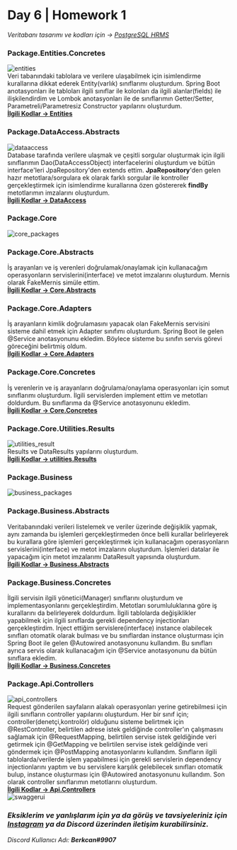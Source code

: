# Day 6 | Homework 1
*Veritabanı tasarımı ve kodları için -> [PostgreSQL HRMS](https://github.com/KB-Silence/JavaCampD6HomeWork1)*

### Package.Entities.Concretes
![entities](https://user-images.githubusercontent.com/74976052/119957075-6da7ef80-bfaa-11eb-9cf2-c52d078a149e.png)  
Veri tabanındaki tablolara ve verilere ulaşabilmek için isimlendirme kurallarına dikkat ederek Entity(varlık) sınıflarımı oluşturdum. Spring Boot anotasyonları ile tabloları ilgili sınıflar ile kolonları da ilgili alanlar(fields) ile ilişkilendirdim ve Lombok anotasyonları ile de sınıflarımın Getter/Setter, Parametreli/Parametresiz Constructor yapılarını oluşturdum.  
**[İlgili Kodlar -> Entities](https://github.com/KB-Silence/JavaCampD7HomeWork/tree/main/hrms/src/main/java/kilobyte/hrms/entities/concretes)**  

### Package.DataAccess.Abstracts
![dataaccess](https://user-images.githubusercontent.com/74976052/119973135-c59b2200-bfbb-11eb-8683-3db3d4746241.png)  
Database tarafında verilere ulaşmak ve çeşitli sorgular oluşturmak için ilgili sınıflarımın Dao(DataAccessObject) interfacelerini oluşturdum ve bütün interface'leri JpaRepository'den extends ettim. **JpaRepository**'den gelen hazır metotlara/sorgulara ek olarak farklı sorgular ile kontroller gerçekleştirmek için isimlendirme kurallarına özen göstererek **findBy** metotlarımın imzalarını oluşturdum.  
**[İlgili Kodlar -> DataAccess](https://github.com/KB-Silence/JavaCampD7HomeWork/tree/main/hrms/src/main/java/kilobyte/hrms/dataAccess/abstracts)**

### Package.Core
![core_packages](https://user-images.githubusercontent.com/74976052/119974618-8e2d7500-bfbd-11eb-9ce2-6923cc77c74b.png)

### Package.Core.Abstracts
İş arayanları ve iş verenleri doğrulamak/onaylamak için kullanacağım operasyonların servislerini(interface) ve metot imzalarını oluşturdum. Mernis olarak FakeMernis simüle ettim.  
**[İlgili Kodlar -> Core.Abstracts](https://github.com/KB-Silence/JavaCampD7HomeWork/tree/main/hrms/src/main/java/kilobyte/hrms/core/abstracts)**

### Package.Core.Adapters
İş arayanların kimlik doğrulamasını yapacak olan FakeMernis servisini sisteme dahil etmek için Adapter sınıfımı oluşturdum. Spring Boot ile gelen @Service anotasyonunu ekledim. Böylece sisteme bu sınıfın servis görevi göreceğini belirtmiş oldum.  
**[İlgili Kodlar -> Core.Adapters](https://github.com/KB-Silence/JavaCampD7HomeWork/tree/main/hrms/src/main/java/kilobyte/hrms/core/adapters)**

### Package.Core.Concretes
İş verenlerin ve iş arayanların doğrulama/onaylama operasyonları için somut sınıflarımı oluşturdum. İlgili servislerden implement ettim ve metotları doldurdum. Bu sınıflarıma da @Service anotasyonunu ekledim.  
**[İlgili Kodlar -> Core.Concretes](https://github.com/KB-Silence/JavaCampD7HomeWork/tree/main/hrms/src/main/java/kilobyte/hrms/core/concretes)**

### Package.Core.Utilities.Results
![utilities_result](https://user-images.githubusercontent.com/74976052/119974148-034c7a80-bfbd-11eb-9f96-329dffe03544.png)  
Results ve DataResults yapılarını oluşturdum.  
**[İlgili Kodlar -> utilities.Results](https://github.com/KB-Silence/JavaCampD7HomeWork/tree/main/hrms/src/main/java/kilobyte/hrms/core/utilities/results)**  

### Package.Business
![business_packages](https://user-images.githubusercontent.com/74976052/119976018-35f77280-bfbf-11eb-902d-05beae3a058d.png)  

### Package.Business.Abstracts
Veritabanındaki verileri listelemek ve veriler üzerinde değişiklik yapmak, aynı zamanda bu işlemleri gerçekleştirmeden önce belli kurallar belirleyerek bu kurallara göre işlemleri gerçekleştirmek için kullanacağım operasyonların servislerini(interface) ve metot imzalarını oluşturdum. İşlemleri datalar ile yapacağım için metot imzalarımı DataResult yapısında oluşturdum.  
**[İlgili Kodlar -> Business.Abstracts](https://github.com/KB-Silence/JavaCampD7HomeWork/tree/main/hrms/src/main/java/kilobyte/hrms/business/abstracts)**

### Package.Business.Concretes
İlgili servisin ilgili yönetici(Manager) sınıflarını oluşturdum ve implementasyonlarını gerçekleştirdim. Metotları sorumluluklarına göre iş kurallarını da belirleyerek doldurdum. İlgili tablolarda değişiklikler yapabilmek için ilgili sınıflarda gerekli dependency injectionları gerçekleştirdim. Inject ettiğim servislere(interface) instance olabilecek sınıfları otomatik olarak bulması ve bu sınıflardan instance oluşturması için Spring Boot ile gelen @Autowired anotasyonunu kullandım. Bu sınıfları ayrıca servis olarak kullanacağım için @Service anotasyonunu da bütün sınıflara ekledim.  
**[İlgili Kodlar -> Business.Concretes](https://github.com/KB-Silence/JavaCampD7HomeWork/tree/main/hrms/src/main/java/kilobyte/hrms/business/concretes)**  

### Package.Api.Controllers
![api_controllers](https://user-images.githubusercontent.com/74976052/119978013-c636b700-bfc1-11eb-88f4-7bbb51e70325.png)  
Request gönderilen sayfaların alakalı operasyonları yerine getirebilmesi için ilgili sınıfların controller yapılarını oluşturdum. Her bir sınıf için;  controller(denetçi,kontrolör) olduğunu sisteme belirtmek için @RestController, belirtilen adrese istek geldiğinde controller'ın çalışmasını sağlamak için @RequestMapping, belirtilen servise istek geldiğinde veri getirmek için @GetMapping ve belirtilen servise istek geldiğinde veri göndermek için @PostMapping anotasyonlarını kullandım. Sınıfların ilgili tablolarda/verilerde işlem yapabilmesi için gerekli servislerin dependency injectionlarını yaptım ve bu servislere karşılık gelebilecek sınıfları otomatik bulup, instance oluşturması için @Autowired anotasyonunu kullandım. Son olarak controller sınıflarımın metotlarını oluşturdum.  
**[İlgili Kodlar -> Api.Controllers](https://github.com/KB-Silence/JavaCampD7HomeWork/tree/main/hrms/src/main/java/kilobyte/hrms/api/controllers)**  
![swaggerui](https://user-images.githubusercontent.com/74976052/119986777-f172d380-bfcc-11eb-9a14-6a26f0b78497.png)  
### *Eksiklerim ve yanlışlarım için ya da görüş ve tavsiyeleriniz için **[Instagram](https://www.instagram.com/brkcnsrbstt/)** ya da Discord üzerinden iletişim kurabilirsiniz.*
*Discord Kullanıcı Adı: **Berkcan#9907***
